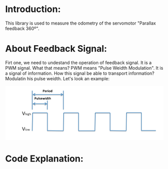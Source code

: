 # Introduction:
  This library is used to measure the odometry of the servomotor "Parallax feedback 360º".
  
# About Feedback Signal:
   Firt one, we need to undestand the operation of feedback signal.
  It is a PWM signal. What that means? PWM means "Pulse Weidth Modulation". It is a signal of information. 
  How this signal be able to transport information? Modulatin his pulse weidth. Let's look an example:
  
  ![](https://github.com/TheRoboticsClub/2018-colab-FernandoGonzalez/blob/master/docs/pwm_signal.png)
  
# Code Explanation:
